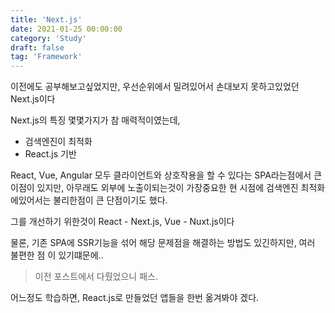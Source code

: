 ```yaml
---
title: 'Next.js'
date: 2021-01-25 00:00:00
category: 'Study'
draft: false
tag: 'Framework'
---
```


이전에도 공부해보고싶었지만, 우선순위에서 밀려있어서 손대보지 못하고있었던 Next.js이다

Next.js의 특징 몇몇가지가 참 매력적이였는데,

- 검색엔진이 최적화
- React.js 기반

React, Vue, Angular 모두 클라이언트와 상호작용을 할 수 있다는 SPA라는점에서 큰 이점이 있지만, 아무래도 외부에 노출이되는것이 가장중요한 현 시점에 검색엔진 최적화에있어서는 불리한점이 큰 단점이기도 했다.

그를 개선하기 위한것이 React - Next.js, Vue - Nuxt.js이다

물론, 기존 SPA에 SSR기능을 섞어 해당 문제점을 해결하는 방법도 있긴하지만, 여러 불편한 점 이 있기떄문에..

> 이전 포스트에서 다뤘었으니 패스.

어느정도 학습하면, React.js로 만들었던 앱들을 한번 옮겨봐야 겠다.

